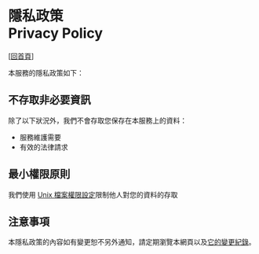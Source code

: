 # 隱私政策<br />Privacy Policy

[[回首頁](https://sites.ind.ntou.edu.tw)]

本服務的隱私政策如下：

## 不存取非必要資訊
除了以下狀況外，我們不會存取您保存在本服務上的資料：

* 服務維護需要
* 有效的法律請求

## 最小權限原則
我們使用 [Unix 檔案權限設定](https://en.wikipedia.org/wiki/File_system_permissions)限制他人對您的資料的存取

## 注意事項
本隱私政策的內容如有變更恕不另外通知，請定期瀏覽本網頁以及[它的變更紀錄](https://github.com/ntouind/sites.ind.ntou.edu.tw/commits/master/網站根目錄/privacy-policy.markdown)。
